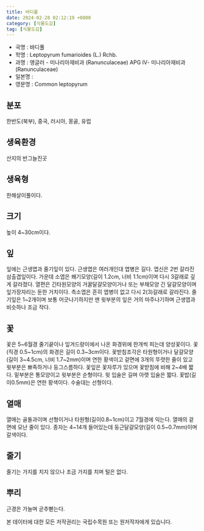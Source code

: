 ```yaml
---
title: 바디풀
date: 2024-02-28 02:12:19 +0800
category: [식물도감]
tag: [식물도감]
---
```




- 국명 : 바디풀
- 학명 : Leptopyrum fumarioides (L.) Rchb.
- 과명 : 앵글러 - 미나리아재비과 (Ranunculaceae) APG Ⅳ- 미나리아재비과 (Ranunculaceae)
- 일본명 : 
- 영문명 : Common leptopyrum


## 분포
한반도(북부), 중국, 러시아, 몽골, 유럽
## 생육환경
산지의 반그늘진곳
## 생육형
한해살이풀이다.
## 크기
높이 4~30cm이다.
## 잎
잎에는 근생엽과 줄기잎이 있다. 근생엽은 여러개인대 엽병은 길다. 엽신은 2번 갈라진 삼출겹잎이다. 가운데 소엽은 쐐기모양(길이 1.2cm, 너비 1.1cm)이며 다시 3갈래로 깊게 갈라졌다. 열편은 긴타원모양의 거꿀달걀모양이거나 또는 부채모양 긴 달걀모양이며 잎가장자리는 둔한 거치이다. 측소엽은 흔히 엽병이 없고 다시 2(3)갈래로 갈라진다. 줄기잎은 1~2개이며 보통 어긋나기하지만 맨 윗부분의 잎은 거의 마주나기하며 근생엽과 비슷하나 조금 작다.
## 꽃
꽃은 5~6월경 줄기끝이나 잎겨드랑이에서 나온 화경위에 한개씩 피는데 양성꽃이다. 꽃(직경 0.5~1cm)의 화경은 길이 0.3~3cm이다. 꽃받침조각은 타원형이거나 달걀모양(길이 3~4.5cm, 너비 1.7~2mm)이며 연한 황색이고 겉면에 3개의 뚜렷한 줄이 있고 윗부분은 뾰족하거나 둥그스름하다. 꽃잎은 꽃자루가 있으며 꽃받침에 비해 2~4배 짧다. 밑부분은 통모양이고 윗부분은 순형이다. 윗 입술은 길며 아랫 입술은 짧다. 꽃밥(길이0.5mm)은 연한 황색이다. 수술대는 선형이다. 
## 열매
열매는 골돌과이며 선형이거나 타원형(길이0.8~1cm)이고 7월경에 익는다. 열매의 겉면에 모난 줄이 있다. 종자는 4~14개 들어있는데 둥근달걀모양(길이 0.5~0.7mm)이며 갈색이다.
## 줄기
줄기는 가지를 치지 않으나 조금 가지를 치며 털은 없다. 
## 뿌리
근경은 가늘며 곧추뻗는다.






본 데이터에 대한 모든 저작권리는 국립수목원 또는 원저작자에게 있습니다.
